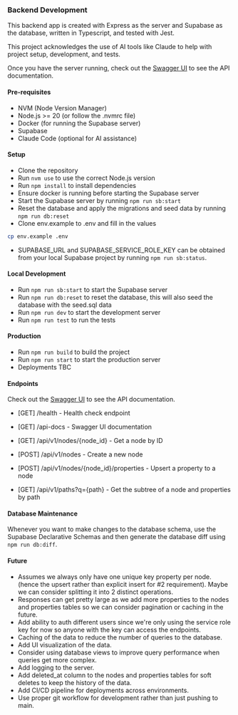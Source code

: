 ### Backend Development

This backend app is created with Express as the server and Supabase as the database, written in Typescript, and tested with Jest.

This project acknowledges the use of AI tools like Claude to help with project setup, development, and tests.

Once you have the server running, check out the [Swagger UI](http://localhost:3000/api-docs) to see the API documentation.

#### Pre-requisites

- NVM (Node Version Manager)
- Node.js >= 20 (or follow the .nvmrc file)
- Docker (for running the Supabase server)
- Supabase
- Claude Code (optional for AI assistance)

#### Setup

- Clone the repository
- Run `nvm use` to use the correct Node.js version
- Run `npm install` to install dependencies
- Ensure docker is running before starting the Supabase server
- Start the Supabase server by running `npm run sb:start`
- Reset the database and apply the migrations and seed data by running `npm run db:reset`
- Clone env.example to .env and fill in the values

```bash
cp env.example .env
```

- SUPABASE_URL and SUPABASE_SERVICE_ROLE_KEY can be obtained from your local Supabase project by running `npm run sb:status`.

#### Local Development

- Run `npm run sb:start` to start the Supabase server
- Run `npm run db:reset` to reset the database, this will also seed the database with the seed.sql data
- Run `npm run dev` to start the development server
- Run `npm run test` to run the tests

#### Production

- Run `npm run build` to build the project
- Run `npm run start` to start the production server
- Deployments TBC

#### Endpoints

Check out the [Swagger UI](http://localhost:3000/api-docs) to see the API documentation.

- [GET] /health - Health check endpoint
- [GET] /api-docs - Swagger UI documentation

- [GET] /api/v1/nodes/{node_id} - Get a node by ID
- [POST] /api/v1/nodes - Create a new node
- [POST] /api/v1/nodes/{node_id}/properties - Upsert a property to a node
- [GET] /api/v1/paths?q={path} - Get the subtree of a node and properties by path

#### Database Maintenance

Whenever you want to make changes to the database schema, use the Supabase Declarative Schemas and then generate the database diff using `npm run db:diff`.

#### Future

- Assumes we always only have one unique key property per node. (hence the upsert rather than explicit insert for #2 requirement). Maybe we can consider splitting it into 2 distinct operations.
- Responses can get pretty large as we add more properties to the nodes and properties tables so we can consider pagination or caching in the future.
- Add ability to auth different users since we're only using the service role key for now so anyone with the key can access the endpoints.
- Caching of the data to reduce the number of queries to the database.
- Add UI visualization of the data.
- Consider using database views to improve query performance when queries get more complex.
- Add logging to the server.
- Add deleted_at column to the nodes and properties tables for soft deletes to keep the history of the data.
- Add CI/CD pipeline for deployments across environments.
- Use proper git workflow for development rather than just pushing to main.
